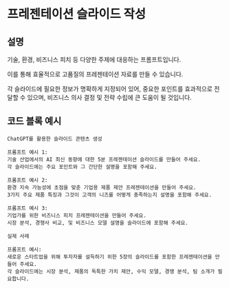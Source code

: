 # 프레젠테이션 슬라이드 작성

## 설명
기술, 환경, 비즈니스 피치 등 다양한 주제에 대응하는 프롬프트입니다.

이를 통해 효율적으로 고품질의 프레젠테이션 자료를 만들 수 있습니다.

각 슬라이드에 필요한 정보가 명확하게 지정되어 있어, 중요한 포인트를 효과적으로 전달할 수 있으며, 비즈니스 의사 결정 및 전략 수립에 큰 도움이 될 것입니다.

## 코드 블록 예시

```plaintext
ChatGPT를 활용한 슬라이드 콘텐츠 생성

프롬프트 예시 1: 
기술 산업에서의 AI 최신 동향에 대한 5분 프레젠테이션 슬라이드를 만들어 주세요. 
각 슬라이드에는 주요 포인트와 그 간단한 설명을 포함해 주세요.

프롬프트 예시 2: 
환경 지속 가능성에 초점을 맞춘 기업용 제품 제안 프레젠테이션을 만들어 주세요. 
3가지 주요 제품 특징과 그것이 고객의 니즈를 어떻게 충족하는지 설명을 포함해 주세요.

프롬프트 예시 3: 
기업가를 위한 비즈니스 피치 프레젠테이션을 만들어 주세요. 
시장 분석, 경쟁사 비교, 및 비즈니스 모델 설명을 슬라이드에 포함해 주세요.
```

```plaintext
실제 사례

프롬프트 예시:
새로운 스타트업을 위해 투자자를 설득하기 위한 5장의 슬라이드를 포함한 프레젠테이션을 만들어 주세요. 
각 슬라이드에는 시장 분석, 제품의 독특한 가치 제안, 수익 모델, 경쟁 분석, 팀 소개가 필요합니다.
```